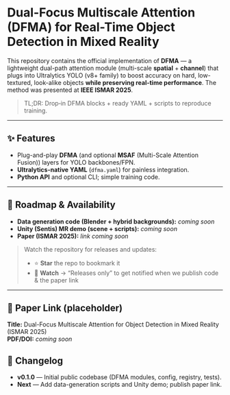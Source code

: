 # Dual-Focus Multiscale Attention (DFMA) for Real-Time Object Detection in Mixed Reality

This repository contains the official implementation of **DFMA** — a lightweight dual-path attention module (multi-scale **spatial** + **channel**) that plugs into Ultralytics YOLO (v8+ family) to boost accuracy on hard, low-textured, look-alike objects **while preserving real-time performance**. The method was presented at **IEEE ISMAR 2025**.

> TL;DR: Drop‐in DFMA blocks + ready YAML + scripts to reproduce training.

---

## ✨ Features

- Plug-and-play **DFMA** (and optional **MSAF** (Multi-Scale Attention Fusion)) layers for YOLO backbones/FPN.
- **Ultralytics-native YAML** (`dfma.yaml`) for painless integration.
- **Python API** and optional CLI; simple training code.

---

## 📅 Roadmap & Availability

- **Data generation code (Blender + hybrid backgrounds):** _coming soon_  
- **Unity (Sentis) MR demo (scene + scripts):** _coming soon_  
- **Paper (ISMAR 2025):** _link coming soon_

> Watch the repository for releases and updates:
> - ⭐ **Star** the repo to bookmark it
> - 👀 **Watch** → “Releases only” to get notified when we publish code & the paper link

---

## 🔗 Paper Link (placeholder)

**Title:** Dual-Focus Multiscale Attention for Object Detection in Mixed Reality (ISMAR 2025)  
**PDF/DOI:** _coming soon_


## 📣 Changelog

- **v0.1.0** — Initial public codebase (DFMA modules, config, registry, tests).  
- **Next** — Add data-generation scripts and Unity demo; publish paper link.
